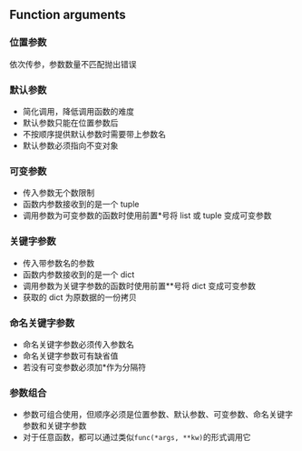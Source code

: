 ## Function arguments

### 位置参数

依次传参，参数数量不匹配抛出错误

### 默认参数

- 简化调用，降低调用函数的难度
- 默认参数只能在位置参数后
- 不按顺序提供默认参数时需要带上参数名
- 默认参数必须指向不变对象

### 可变参数

- 传入参数无个数限制
- 函数内参数接收到的是一个 tuple
- 调用参数为可变参数的函数时使用前置\*号将 list 或 tuple 变成可变参数

### 关键字参数

- 传入带参数名的参数
- 函数内参数接收到的是一个 dict
- 调用参数为关键字参数的函数时使用前置\*\*号将 dict 变成可变参数
- 获取的 dict 为原数据的一份拷贝

### 命名关键字参数

- 命名关键字参数必须传入参数名
- 命名关键字参数可有缺省值
- 若没有可变参数必须加\*作为分隔符

### 参数组合

- 参数可组合使用，但顺序必须是位置参数、默认参数、可变参数、命名关键字参数和关键字参数
- 对于任意函数，都可以通过类似`func(*args, **kw)`的形式调用它
